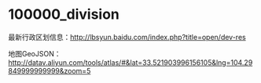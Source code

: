 # 100000_division

最新行政区划信息：http://lbsyun.baidu.com/index.php?title=open/dev-res

地图GeoJSON：http://datav.aliyun.com/tools/atlas/#&lat=33.521903996156105&lng=104.29849999999999&zoom=5
